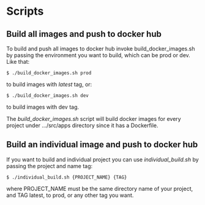 # Scripts

## Build all images and push to docker hub
To build and push all images to docker hub invoke build_docker_images.sh by passing the environment you want to build, which can be prod or dev. Like that:
```
$ ./build_docker_images.sh prod
```
to build images with *latest* tag, or:
```
$ ./build_docker_images.sh dev 
```
to build images with dev tag.

The *build_docker_images.sh* script will build docker images for every project under .../src/apps directory since it has a Dockerfile. 

## Build an individual image and push to docker hub
If you want to build and individual project you can use *individual_build.sh* by passing the project and name tag:
```
$ ./individual_build.sh {PROJECT_NAME} {TAG}
```
where PROJECT_NAME must be the same directory name of your project, and TAG latest, to prod, or any other tag you want. 
